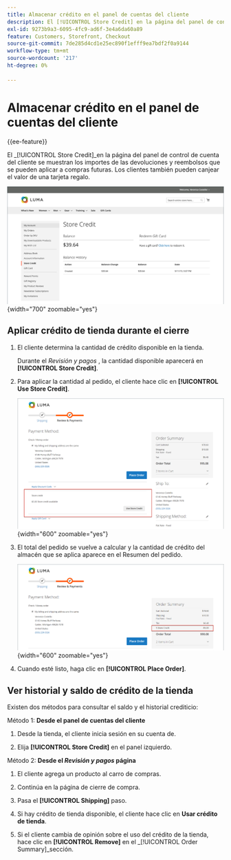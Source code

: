 ```yaml
---
title: Almacenar crédito en el panel de cuentas del cliente
description: El [!UICONTROL Store Credit] en la página del panel de control de cuenta del cliente se muestran los importes de las devoluciones y reembolsos que se pueden aplicar a compras futuras.
exl-id: 9273b9a3-6095-4fc9-ad6f-3e4a6da60a89
feature: Customers, Storefront, Checkout
source-git-commit: 7de285d4cd1e25ec890f1efff9ea7bdf2f0a9144
workflow-type: tm+mt
source-wordcount: '217'
ht-degree: 0%

---
```


# Almacenar crédito en el panel de cuentas del cliente

{{ee-feature}}

El _[!UICONTROL Store Credit]_en la página del panel de control de cuenta del cliente se muestran los importes de las devoluciones y reembolsos que se pueden aplicar a compras futuras. Los clientes también pueden canjear el valor de una tarjeta regalo.

![Crédito de tienda de clientes](assets/account-dashboard-store-credit.png){width="700" zoomable="yes"}

## Aplicar crédito de tienda durante el cierre

1. El cliente determina la cantidad de crédito disponible en la tienda.

   Durante el _Revisión y pagos_ , la cantidad disponible aparecerá en **[!UICONTROL Store Credit]**.

1. Para aplicar la cantidad al pedido, el cliente hace clic en **[!UICONTROL Use Store Credit]**.

   ![Usar crédito de tienda al cerrar la compra](assets/storefront-checkout-use-store-credit.png){width="600" zoomable="yes"}

1. El total del pedido se vuelve a calcular y la cantidad de crédito del almacén que se aplica aparece en el Resumen del pedido.

   ![Resumen del pedido con crédito de tienda aplicado](assets/storefront-checkout-use-store-credit-order-summary.png){width="600" zoomable="yes"}

1. Cuando esté listo, haga clic en **[!UICONTROL Place Order]**.

## Ver historial y saldo de crédito de la tienda

Existen dos métodos para consultar el saldo y el historial crediticio:

Método 1: **Desde el panel de cuentas del cliente**

1. Desde la tienda, el cliente inicia sesión en su cuenta de.

1. Elija **[!UICONTROL Store Credit]** en el panel izquierdo.

Método 2: **Desde el _Revisión y pagos_ página**

1. El cliente agrega un producto al carro de compras.

1. Continúa en la página de cierre de compra.

1. Pasa el **[!UICONTROL Shipping]** paso.

1. Si hay crédito de tienda disponible, el cliente hace clic en **Usar crédito de tienda**.

1. Si el cliente cambia de opinión sobre el uso del crédito de la tienda, hace clic en **[!UICONTROL Remove]** en el _[!UICONTROL Order Summary]_sección.
